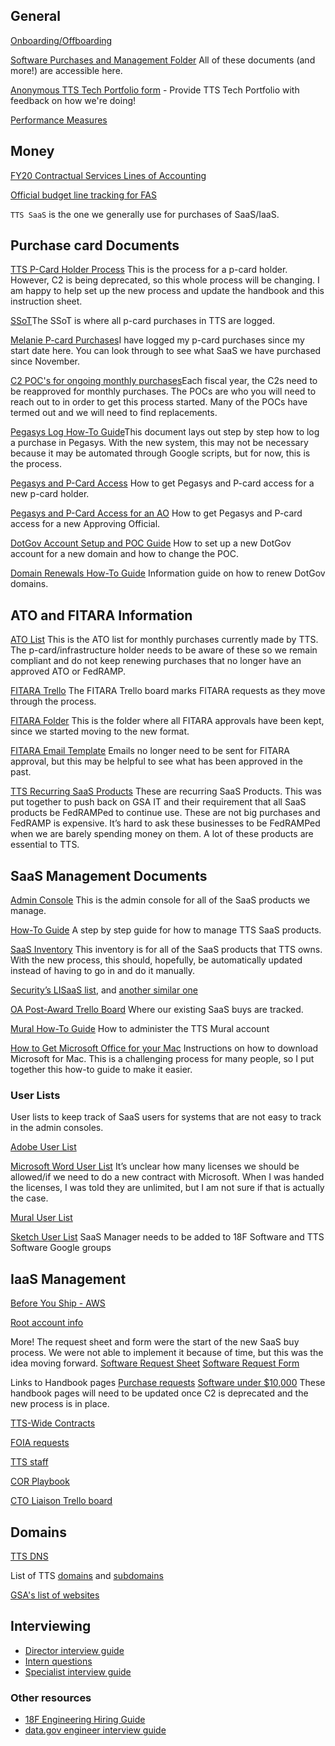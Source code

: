 ## General

[Onboarding/Offboarding](https://docs.google.com/document/d/1kF41y1AbVCkdXE5XStuthOM-1VIA48UimN9W3E9Jk68/edit)

[Software Purchases and Management Folder](https://drive.google.com/drive/folders/1R2TAsyc3fXnKdJZeB-1uKDxRIq1ta_4p)
All of these documents (and more!) are accessible here.

[Anonymous TTS Tech Portfolio form](https://docs.google.com/forms/d/1xVyoXvWjcoY9UsHgogMSVxSuOm1SEFEzYfGIuZMsJGA/edit) - Provide TTS Tech Portfolio with feedback on how we're doing!

[Performance Measures](https://drive.google.com/drive/folders/1JRexKanRWjMRp9OoLkXOdgmqDMGXDPOJ)

## Money

[FY20 Contractual Services Lines of Accounting](https://docs.google.com/spreadsheets/d/1P_OfocNGGDq9Mivl3yc8DmjMN_AXqSmFRs74m3Ue8Ww/edit?ts=5db9bddd#gid=1655384448)

[Official budget line tracking for FAS](https://docs.google.com/spreadsheets/d/1m9IWexQQ-PhGsyxrP6JZjGFJl59Q6-8gfoe6kgB1oUU/edit#gid=43404947)

`TTS SaaS` is the one we generally use for purchases of SaaS/IaaS.

## Purchase card Documents

[TTS P-Card Holder Process](https://docs.google.com/document/d/1LxkTsQPA4v4ZpJNpJcnSBX07WVxQQwfVtXKx236EfEU/edit#heading=h.r8batkq4e5mr)
This is the process for a p-card holder. However, C2 is being deprecated, so this whole process will be changing. I am happy to help set up the new process and update the handbook and this instruction sheet.

[SSoT](https://docs.google.com/spreadsheets/d/1DZNfdF48bm6ilVWN8E6yK0_FuayAdkp-cZUXfVZf3NM/edit#gid=2005242281)The SSoT is where all p-card purchases in TTS are logged.

[Melanie P-card Purchases](https://docs.google.com/spreadsheets/d/1e0QOx1LviyBOQy83GrBGx3KZV34JDO-nHgyKBtW04ag/edit#gid=1458412487)I have logged my p-card purchases since my start date here. You can look through to see what SaaS we have purchased since November.

[C2 POC's for ongoing monthly purchases](https://docs.google.com/document/d/1pTiexgyZST-myAKL4Ywb3nyjkG4MrSR2vU_D3WY9dVg/edit#heading=h.inm3pid89mel)Each fiscal year, the C2s need to be reapproved for monthly purchases. The POCs are who you will need to reach out to in order to get this process started. Many of the POCs have termed out and we will need to find replacements.

[Pegasys Log How-To Guide](https://docs.google.com/document/d/1r_84e_PwTKaB6E2d4M528xt88WzyS6VnCDUyV4QiogU/edit#heading=h.5lrozuz1qry4)This document lays out step by step how to log a purchase in Pegasys. With the new system, this may not be necessary because it may be automated through Google scripts, but for now, this is the process.

[Pegasys and P-Card Access](https://docs.google.com/document/d/1JaXaDMioAgfRMncj-n3henCAF8igmJkCQfcP5-Y9F1U/edit#heading=h.8o69jyg6n7f7)
How to get Pegasys and P-card access for a new p-card holder.

[Pegasys and P-Card Access for an AO](https://docs.google.com/document/d/1gPleE1Kp3oYc_3DVhkL_t__S_0Oo7W3nYIF97_Za3Tg/edit#heading=h.8o69jyg6n7f7)
How to get Pegasys and P-card access for a new Approving Official.

[DotGov Account Setup and POC Guide](https://docs.google.com/document/d/1EZxn9sWGOtrxXt2HvL88wvJaj9yIyTkiSH21IxnCy3w/edit)
How to set up a new DotGov account for a new domain and how to change the POC.

[Domain Renewals How-To Guide](https://docs.google.com/document/d/1d4Z2Xbkt5jm6XXnkhi1GSEmtBeoyBvcouzLGBnF8VxA/edit)
Information guide on how to renew DotGov domains.

## ATO and FITARA Information

[ATO List](https://docs.google.com/document/d/1HuBB6KUJsfGMPBrinB7NQ9NjslhGxLJZa6ZfxeCXJGM/edit#heading=h.frw7bxqjgcsb)
This is the ATO list for monthly purchases currently made by TTS. The p-card/infrastructure holder needs to be aware of these so we remain compliant and do not keep renewing purchases that no longer have an approved ATO or FedRAMP.

[FITARA Trello](https://trello.com/b/KklMfNO0/gsa-it-fitara)
The FITARA Trello board marks FITARA requests as they move through the process.

[FITARA Folder](https://drive.google.com/drive/folders/1e1xM6dUSuQ7KguY8av0dcZXgGTuKSxQV)
This is the folder where all FITARA approvals have been kept, since we started moving to the new format.

[FITARA Email Template](https://docs.google.com/document/d/16tzuL9_4Kj4YuW8G4oTAZuzkzZnf25PRa0H5jQjfKjc/edit#heading=h.oj4ztzuqdlog)
Emails no longer need to be sent for FITARA approval, but this may be helpful to see what has been approved in the past.

[TTS Recurring SaaS Products](https://docs.google.com/spreadsheets/d/11ZvHF9AEkioThtC-btop4BaSz9NQ9bw28bUoAJWSQQ0/edit?usp=drive_web&ouid=114063255069137490946)
These are recurring SaaS Products. This was put together to push back on GSA IT and their requirement that all SaaS products be FedRAMPed to continue use. These are not big purchases and FedRAMP is expensive. It’s hard to ask these businesses to be FedRAMPed when we are barely spending money on them. A lot of these products are essential to TTS.

## SaaS Management Documents

[Admin Console](https://docs.google.com/document/d/18Htav6TIgasBvvSroI8H_sQXxnvMlra2k9iabBwQYUs/edit?ts=5bedd273#heading=h.283ptjn7sg9m)
This is the admin console for all of the SaaS products we manage.

[How-To Guide](https://docs.google.com/document/d/1_Stg_lgH1L8Fv458omtfUHhDMuQk0tM4gzpd8sShwt0/edit?ts=5bedd260#heading=h.b2ws3dhffmsr)
A step by step guide for how to manage TTS SaaS products.

[SaaS Inventory](https://docs.google.com/document/d/1_Stg_lgH1L8Fv458omtfUHhDMuQk0tM4gzpd8sShwt0/edit?ts=5bedd260#heading=h.b2ws3dhffmsr)
This inventory is for all of the SaaS products that TTS owns. With the new process, this should, hopefully, be automatically updated instead of having to go in and do it manually.

[Security’s LISaaS list](https://docs.google.com/spreadsheets/d/1MPMrCWfLX5CTVVI8hysUK8DFEKGgGw2L2W-T1jat4LM/edit#gid=0), and [another similar one](https://docs.google.com/spreadsheets/d/1u6Mmo7K4aZMZFbwhnymnJ9h4vrra_OBIpfpd3mQYQFg/edit?ts=5e1dff2c#gid=0)

[OA Post-Award Trello Board](https://trello.com/b/E6jsnfRZ/tts-oa-post-award-management)
Where our existing SaaS buys are tracked.

[Mural How-To Guide](https://docs.google.com/document/d/1VCxeilrxP-8wiX75DHcuVPBE3RgsODKJ-u5urGs-eaI/edit)
How to administer the TTS Mural account

[How to Get Microsoft Office for your Mac](https://docs.google.com/document/d/1ca1Ka0R9XBaxRhpagGUKPgVzO589_bx89GWMogQintM/edit#heading=h.w041you98w54)
Instructions on how to download Microsoft for Mac. This is a challenging process for many people, so I put together this how-to guide to make it easier.

### User Lists

User lists to keep track of SaaS users for systems that are not easy to track in the admin consoles.

[Adobe User List](https://docs.google.com/spreadsheets/d/1xekApmAkp2xtBzck92X03nA4GMNJykrFmjdI4cvld58/edit#gid=573821992)

[Microsoft Word User List](https://docs.google.com/spreadsheets/d/1fhSTmoTmnkuPnFcpwAjcgJgZbaB5zaYN8y6UraFliuk/edit#gid=243236610)
It’s unclear how many licenses we should be allowed/if we need to do a new contract with Microsoft. When I was handed the licenses, I was told they are unlimited, but I am not sure if that is actually the case.

[Mural User List](https://docs.google.com/spreadsheets/d/1DT_3_SDM8ezbaN3I0FnN3ZYVtJpgkyXqYkO54FcnBro/edit#gid=243236610)

[Sketch User List](https://docs.google.com/spreadsheets/d/1SCkLr0GXgoeqmIMPLic8QnX1INkyoP1YCNp17Sarx9s/edit#gid=243236610)
SaaS Manager needs to be added to 18F Software and TTS Software Google groups

## IaaS Management

[Before You Ship - AWS](https://before-you-ship.18f.gov/infrastructure/aws/)

[Root account info](https://docs.google.com/document/d/1FuUvGPG3VN1FZgRyIlPf9tZBrofvWB0SCuoIfNEOtfc/edit)

More!
The request sheet and form were the start of the new SaaS buy process. We were not able to implement it because of time, but this was the idea moving forward.
[Software Request Sheet](https://docs.google.com/spreadsheets/d/1FpYTjSLWzJrWsb8QtmG6Oakk0cv_iF8O0U4ih686Kr4/edit)
[Software Request Form](https://docs.google.com/forms/d/1Pk8hVrBrvFN41DKeLqOwWKykCHu3umqH7jFEHBbj-mE/edit)

Links to Handbook pages
[Purchase requests](https://handbook.tts.gsa.gov/purchase-requests/)
[Software under \$10,000](https://handbook.tts.gsa.gov/software/)
These handbook pages will need to be updated once C2 is deprecated and the new process is in place.

[TTS-Wide Contracts](https://docs.google.com/spreadsheets/d/1ugJMb5lzwriP0e0Jkf2GMrxbBtjrsvQkSGUJZUA5e44/edit)

[FOIA requests](https://docs.google.com/spreadsheets/d/16Nw0OQ4SXH95Vo47WEzf4M2JR3IpxU9DnrF4QIbJsg8/edit#gid=1047462376)

[TTS staff](https://docs.google.com/spreadsheets/d/1tRzGxnI1E4soOkHsod5xd-XmO33cy0cKRx7LpSNAaF0/edit?usp=sharing)

[COR Playbook](https://docs.google.com/document/d/14xOFvIGwlG0Gbd52o1D4AyJ52RqzHpX91nfEYJKu5qQ/edit#)

[CTO Liaison Trello board](https://trello.com/b/BFp37KQ6/gsa-cto-tts-liaison)

## Domains

[TTS DNS](https://github.com/18F/dns)

List of TTS [domains](https://docs.google.com/spreadsheets/d/12pfcEIEXaJTjIKex-3wnI89erIvgKf9B_XpGkDl6qsM/edit#gid=824448842) and [subdomains](https://docs.google.com/spreadsheets/d/12pfcEIEXaJTjIKex-3wnI89erIvgKf9B_XpGkDl6qsM/edit#gid=1884617968)

[GSA's list of websites](https://docs.google.com/spreadsheets/d/1OBO6g7_OsVBv0vG8WSCI6L2FD_iRh3A7a_6eQWj2zLE/edit#gid=2013137748)

## Interviewing

- [Director interview guide](https://docs.google.com/document/d/1K9OYhN_nQ5823pkOoJN9gZ1SpzhGeZ0RxnM-1HShQ_g/edit)
- [Intern questions](https://docs.google.com/spreadsheets/d/1gfsc9PQ6Vv_vqFG9nxjHDAQVXOkgVDk4F-Z_574zFXE/edit#gid=407293530)
- [Specialist interview guide](https://docs.google.com/document/d/1rbRiYFcFiFO6vtPfA21nkURKgtkGtp2j9qe1mkWc9IA/edit)

### Other resources

- [18F Engineering Hiring Guide](https://eng-hiring.18f.gov/)
- [data.gov engineer interview guide](https://docs.google.com/document/d/1v2sWrH3wFIJdACFQPcJKFcgjCjaVX02YDHaoMGPR_Zo/edit)
